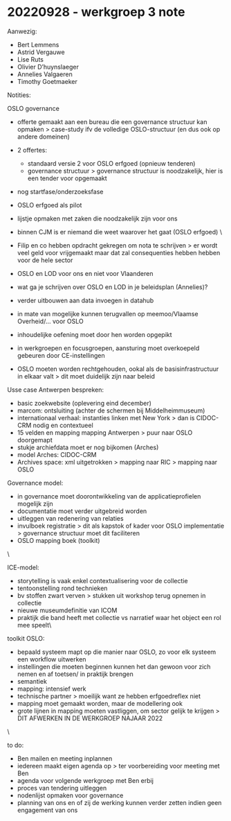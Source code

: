 # 20220928 - werkgroep 3 note

Aanwezig:&#x20;

* Bert Lemmens
* Astrid Vergauwe&#x20;
* Lise Ruts&#x20;
* Olivier D’huynslaeger
* Annelies Valgaeren&#x20;
* Timothy Goetmaeker

Notities:

OSLO governance

* offerte gemaakt aan een bureau die een governance structuur kan opmaken > case-study ifv de volledige OSLO-structuur (en dus ook op andere domeinen)
* 2 offertes:
  * standaard versie 2 voor OSLO erfgoed (opnieuw tenderen)
  * governance structuur > governance structuur is noodzakelijk, hier is een tender voor opgemaakt&#x20;
* nog startfase/onderzoeksfase&#x20;
* OSLO erfgoed als pilot&#x20;
* lijstje opmaken met zaken die noodzakelijk zijn voor ons&#x20;
* binnen CJM is er niemand die weet waarover het gaat (OSLO erfgoed) \

* Filip en co hebben opdracht gekregen om nota te schrijven > er wordt veel geld voor vrijgemaakt maar dat zal consequenties hebben hebben voor de hele sector&#x20;
* OSLO en LOD voor ons en niet voor Vlaanderen&#x20;
* wat ga je schrijven over OSLO en LOD in je beleidsplan (Annelies)?&#x20;
* verder uitbouwen aan data invoegen in datahub&#x20;
* in mate van mogelijke kunnen terugvallen op meemoo/Vlaamse  Overheid/… voor OSLO&#x20;
* inhoudelijke oefening moet door hen worden opgepikt&#x20;
* in werkgroepen en focusgroepen, aansturing moet overkoepeld gebeuren door CE-instellingen&#x20;
* OSLO moeten worden rechtgehouden, ookal als de basisinfrastructuur in elkaar valt > dit moet duidelijk zijn naar beleid&#x20;



Usse case Antwerpen bespreken:

* basic zoekwebsite (oplevering eind december)&#x20;
* marcom: ontsluiting (achter de schermen bij Middelheimmuseum)
* internationaal verhaal: instanties linken met New York > dan is CIDOC-CRM nodig en contextueel
* 15 velden en mapping mapping Antwerpen > puur naar OSLO doorgemapt&#x20;
* stukje archiefdata moet er nog bijkomen (Arches)&#x20;
* model Arches: CIDOC-CRM
* Archives space: xml uitgetrokken > mapping naar RIC > mapping naar OSLO&#x20;

Governance model:

* in governance moet doorontwikkeling van de applicatieprofielen mogelijk zijn&#x20;
* documentatie moet verder uitgebreid worden&#x20;
* uitleggen van redenering van relaties&#x20;
* invulboek registratie > dit als kapstok of kader voor OSLO implementatie > governance structuur moet dit faciliteren&#x20;
* OSLO mapping boek (toolkit)&#x20;

\


ICE-model:

* storytelling is vaak enkel contextualisering voor de collectie
* tentoonstelling rond technieken&#x20;
* bv stoffen zwart verven > stukken uit workshop terug opnemen in collectie
* nieuwe museumdefinitie van ICOM&#x20;
* praktijk die band heeft met collectie vs narratief waar het object een rol mee speelt\


toolkit OSLO:

* bepaald systeem mapt op die manier naar OSLO, zo voor elk systeem een workflow uitwerken&#x20;
* instellingen die moeten beginnen kunnen het dan gewoon voor zich nemen en af toetsen/ in praktijk brengen&#x20;
* semantiek&#x20;
* mapping: intensief werk&#x20;
* technische partner > moeilijk want ze hebben erfgoedreflex niet&#x20;
* mapping moet gemaakt worden, maar de modellering ook&#x20;
* grote lijnen in mapping moeten vastliggen, om sector gelijk te krijgen > DIT AFWERKEN IN DE WERKGROEP NAJAAR 2022



\


to do:

* Ben mailen en meeting inplannen&#x20;
* iedereen maakt eigen agenda op > ter voorbereiding voor meeting met Ben&#x20;
* agenda voor volgende werkgroep met Ben erbij
* proces van tendering uitleggen&#x20;
* nodenlijst opmaken voor governance&#x20;
* planning van ons en of zij de werking kunnen verder zetten indien geen engagement van ons
